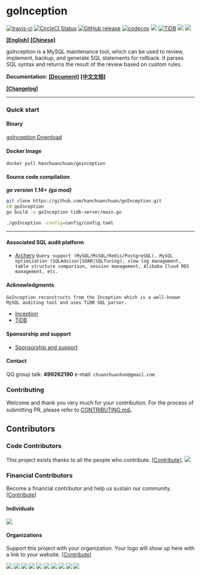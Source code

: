 # goInception

[![travis-ci](https://img.shields.io/travis/hanchuanchuan/goInception.svg)](https://travis-ci.org/hanchuanchuan/goInception)
[![CircleCI Status](https://circleci.com/gh/hanchuanchuan/goInception.svg?style=shield)](https://circleci.com/gh/hanchuanchuan/goInception)
[![GitHub release](https://img.shields.io/github/release-pre/hanchuanchuan/goInception.svg?style=brightgreen)](https://github.com/hanchuanchuan/goInception/releases)
[![codecov](https://codecov.io/gh/hanchuanchuan/goInception/branch/master/graph/badge.svg)](https://codecov.io/gh/hanchuanchuan/goInception)
[![](https://img.shields.io/badge/go-1.22.1-brightgreen.svg)](https://golang.org/dl/)
[![TiDB](https://img.shields.io/badge/TiDB-v2.1.1-brightgreen.svg)](https://github.com/pingcap/tidb)
![](https://img.shields.io/github/downloads/hanchuanchuan/goInception/total.svg)
![](https://img.shields.io/github/license/hanchuanchuan/goInception.svg)


**[[English]](README.md)**
**[[Chinese]](README.zh.md)**


goInception is a MySQL maintenance tool, which can be used to review, implement, backup, and generate SQL statements for rollback. It parses SQL syntax and returns the result of the review based on custom rules.

**Documentation:**
**[[Document]](https://hanchuanchuan.github.io/goInception/)**
**[[中文文档]](https://hanchuanchuan.github.io/goInception/zh/)**

**[[Changelog]](https://hanchuanchuan.github.io/goInception/changelog.html)**


----

### Quick start


#### Binary

[goInception Download](https://github.com/hanchuanchuan/goInception/releases)


#### Docker Image
```
docker pull hanchuanchuan/goinception
```


#### Source code compilation

***go version 1.14+ (go mod)***

```bash
git clone https://github.com/hanchuanchuan/goInception.git
cd goInception
go build -o goInception tidb-server/main.go

./goInception -config=config/config.toml
```

----

#### Associated SQL audit platform

* [Archery](https://github.com/hhyo/Archery) `Query support (MySQL/MsSQL/Redis/PostgreSQL), MySQL optimization (SQLAdvisor|SOAR|SQLTuning), slow log management, table structure comparison, session management, Alibaba Cloud RDS management, etc.`


#### Acknowledgments
    GoInception reconstructs from the Inception which is a well-known MySQL auditing tool and uses TiDB SQL parser.

- [Inception](https://github.com/hanchuanchuan/inception)
- [TiDB](https://github.com/pingcap/tidb)

#### Sponsorship and support
- [Sponsorship and support](https://hanchuanchuan.github.io/goInception/support.html)

#### Contact

QQ group talk: **499262190**
e-mail: `chuanchuanhan@gmail.com`

### Contributing

Welcome and thank you very much for your contribution. For the process of submitting PR, please refer to [CONTRIBUTING.md](CONTRIBUTING.md)。


## Contributors

### Code Contributors

This project exists thanks to all the people who contribute. [[Contribute](CONTRIBUTING.md)].
<a href="https://github.com/hanchuanchuan/goInception/graphs/contributors"><img src="https://opencollective.com/goInception/contributors.svg?width=890&button=false" /></a>

### Financial Contributors

Become a financial contributor and help us sustain our community. [[Contribute](https://opencollective.com/goInception/contribute)]

#### Individuals

<a href="https://opencollective.com/goInception"><img src="https://opencollective.com/goInception/individuals.svg?width=890"></a>

#### Organizations

Support this project with your organization. Your logo will show up here with a link to your website. [[Contribute](https://opencollective.com/goInception/contribute)]

<a href="https://opencollective.com/goInception/organization/0/website"><img src="https://opencollective.com/goInception/organization/0/avatar.svg"></a>
<a href="https://opencollective.com/goInception/organization/1/website"><img src="https://opencollective.com/goInception/organization/1/avatar.svg"></a>
<a href="https://opencollective.com/goInception/organization/2/website"><img src="https://opencollective.com/goInception/organization/2/avatar.svg"></a>
<a href="https://opencollective.com/goInception/organization/3/website"><img src="https://opencollective.com/goInception/organization/3/avatar.svg"></a>
<a href="https://opencollective.com/goInception/organization/4/website"><img src="https://opencollective.com/goInception/organization/4/avatar.svg"></a>
<a href="https://opencollective.com/goInception/organization/5/website"><img src="https://opencollective.com/goInception/organization/5/avatar.svg"></a>
<a href="https://opencollective.com/goInception/organization/6/website"><img src="https://opencollective.com/goInception/organization/6/avatar.svg"></a>
<a href="https://opencollective.com/goInception/organization/7/website"><img src="https://opencollective.com/goInception/organization/7/avatar.svg"></a>
<a href="https://opencollective.com/goInception/organization/8/website"><img src="https://opencollective.com/goInception/organization/8/avatar.svg"></a>
<a href="https://opencollective.com/goInception/organization/9/website"><img src="https://opencollective.com/goInception/organization/9/avatar.svg"></a>
